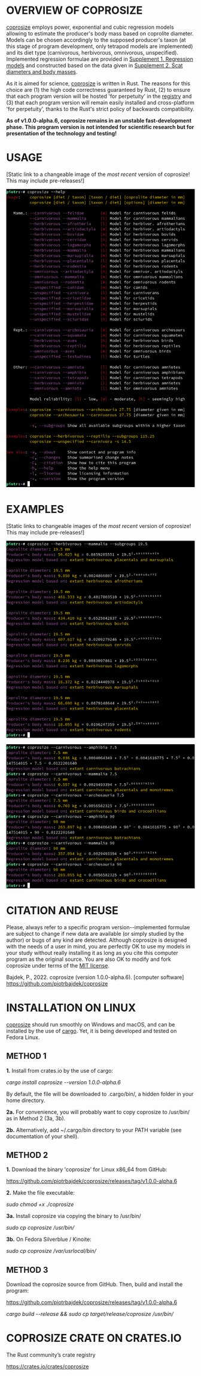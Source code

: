 # OVERVIEW OF COPROSIZE

[coprosize](https://github.com/piotrbajdek/coprosize) employs power, exponential and cubic regression models allowing to estimate the producer's body mass based on coprolite diameter. Models can be chosen accordingly to the supposed producer's taxon (at this stage of program development, only tetrapod models are implemented) and its diet type (carnivorous, herbivorous, omnivorous, unspecified). Implemented regression formulae are provided in [Supplement 1. Regression models](https://github.com/piotrbajdek/coprosize/blob/main/docs/supplement-1.ods) and constructed based on the data given in [Supplement 2. Scat diameters and body masses](https://github.com/piotrbajdek/coprosize/blob/main/docs/supplement-2.ods).

As it is aimed for science, [coprosize](https://github.com/piotrbajdek/coprosize) is written in Rust. The reasons for this choice are (1) the high code correctness guaranteed by Rust, (2) to ensure that each program version will be hosted 'for perpetuity' in the [registry](https://docs.rs/crate/coprosize/latest) and (3) that each program version will remain easily installed and cross-platform 'for perpetuity', thanks to the Rust's strict policy of backwards compatibility.

**As of v1.0.0-alpha.6, coprosize remains in an unstable fast-development phase. This program version is not intended for scientific research but for presentation of the technology and testing!**

# USAGE

[Static link to a changeable image of the _most recent_ version of coprosize! This may include pre-releases!]

![help-image](https://github.com/piotrbajdek/coprosize/blob/main/docs/images/help-image.png?raw=true)

# EXAMPLES

[Static links to changeable images of the _most recent_ version of coprosize! This may include pre-releases!]

![example-image-1](https://github.com/piotrbajdek/coprosize/blob/main/docs/images/example-image-1.png?raw=true)

![example-image-2](https://github.com/piotrbajdek/coprosize/blob/main/docs/images/example-image-2.png?raw=true)

# CITATION AND REUSE

Please, always refer to a specific program version--implemented formulae are subject to change if new data are available (or simply studied by the author) or bugs of any kind are detected. Although coprosize is designed with the needs of a user in mind, you are perfectly OK to use my models in your study without really installing it as long as you cite this computer program as the original source. You are also OK to modify and fork coprosize under terms of the [MIT license](https://github.com/piotrbajdek/coprosize/blob/main/LICENSE).

Bajdek, P., 2022. coprosize (version 1.0.0-alpha.6). [computer software] https://github.com/piotrbajdek/coprosize

# INSTALLATION ON LINUX

[coprosize](https://github.com/piotrbajdek/coprosize) should run smoothly on Windows and macOS, and can be installed by the use of [cargo](https://www.rust-lang.org/tools/install). Yet, it is being developed and tested on Fedora Linux.

## METHOD 1

**1.** Install from crates.io by the use of cargo:

_cargo install coprosize \--version 1.0.0-alpha.6_

By default, the file will be downloaded to .cargo/bin/, a hidden folder in your home directory.

**2a.** For convenience, you will probably want to copy coprosize to /usr/bin/ as in Method 2 (3a, 3b).

**2b.** Alternatively, add ~/.cargo/bin directory to your PATH variable (see documentation of your shell).

## METHOD 2

**1.** Download the binary 'coprosize' for Linux x86_64 from GitHub:

https://github.com/piotrbajdek/coprosize/releases/tag/v1.0.0-alpha.6

**2.** Make the file executable:

_sudo chmod +x ./coprosize_

**3a.** Install coprosize via copying the binary to /usr/bin/

_sudo cp coprosize /usr/bin/_

**3b.** On Fedora Silverblue / Kinoite:

_sudo cp coprosize /var/usrlocal/bin/_

## METHOD 3

Download the coprosize source from GitHub. Then, build and install the program:

https://github.com/piotrbajdek/coprosize/releases/tag/v1.0.0-alpha.6

_cargo build \--release && sudo cp target/release/coprosize /usr/bin/_

# COPROSIZE CRATE ON CRATES.IO

The Rust community’s crate registry

https://crates.io/crates/coprosize

